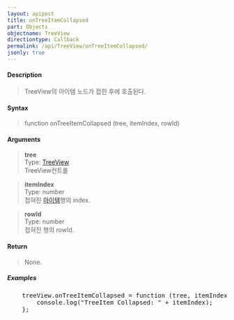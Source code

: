```yaml
---
layout: apipost
title: onTreeItemCollapsed
part: Objects
objectname: TreeView
directiontype: Callback
permalink: /api/TreeView/onTreeItemCollapsed/
jsonly: true
---
```



#### Description

> TreeView의 아이템 노드가 접힌 후에 호출된다.

#### Syntax

> function onTreeItemCollapsed (tree, itemIndex, rowId)

#### Arguments

> **tree**  
> Type: [TreeView](/api/TreeView/)  
> TreeView컨트롤  

> **itemIndex**  
> Type: number  
> 접혀진 [아이템](/api/features/Grid%20Item/)행의 index. 

> **rowId**  
> Type: number  
> 접혀진 행의 rowId.  

#### Return

> None.

##### Examples 

<pre class="prettyprint">
    treeView.onTreeItemCollapsed = function (tree, itemIndex, rowId) {
        console.log("TreeItem Collapsed: " + itemIndex);	
    };
</pre>

